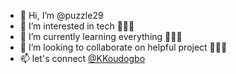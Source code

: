 - 👋 Hi, I’m @puzzle29
- 👀 I’m interested in tech 🤷🏻‍♂️
- 🌱 I’m currently learning everything 🤷🏻‍♂️
- 💞️ I’m looking to collaborate on helpful project 🤷🏻‍♂️
- 📫 let's connect [@KKoudogbo](https://twitter.com/KKoudogbo)

<!---
puzzle29/puzzle29 is a ✨ special ✨ repository because its `README.md` (this file) appears on your GitHub profile.
You can click the Preview link to take a look at your changes.
--->
